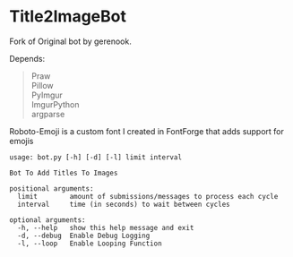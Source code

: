 # Title2ImageBot

Fork of Original bot by gerenook.

Depends:

> Praw    
> Pillow  
> PyImgur  
> ImgurPython  
> argparse  

Roboto-Emoji is a custom font I created in FontForge that adds support for emojis


```
usage: bot.py [-h] [-d] [-l] limit interval

Bot To Add Titles To Images

positional arguments:
  limit        amount of submissions/messages to process each cycle
  interval     time (in seconds) to wait between cycles

optional arguments:
  -h, --help   show this help message and exit
  -d, --debug  Enable Debug Logging
  -l, --loop   Enable Looping Function
```
